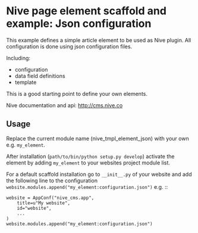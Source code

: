 
# Nive page element scaffold and example: Json configuration

This example defines a simple article element to be used as Nive
plugin. All configuration is done using json configuration files.

Including:

- configuration
- data field definitions
- template

This is a good starting point to define your own elements.

Nive documentation and api: http://cms.nive.co


## Usage

Replace the current module name (nive_tmpl_element_json) with your own 
e.g. `my_element`. 

After installation (``path/to/bin/python setup.py develop``) activate the 
element by adding ``my_element`` to your websites project module list.

For a default scaffold installation go to `__init__.py` of your website
and add the following line to the configuration 
``website.modules.append("my_element:configuration.json")`` e.g. ::

    website = AppConf("nive_cms.app",
        title=u"My website", 
        id="website",
        ...
    )
	website.modules.append("my_element:configuration.json")

